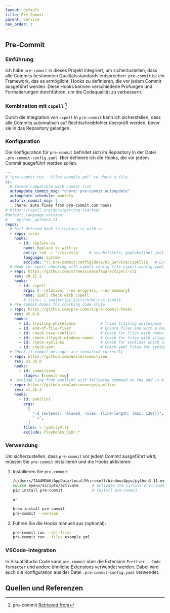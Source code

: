 ```yaml
---
layout: default
title: Pre-Commit
parent: Service
nav_order: 3
---
```


## Pre-Commit

### Einführung

Ich habe `pre-commit` in dieses Projekt integriert, um sicherzustellen, dass alle Commits bestimmten Qualitätsstandards entsprechen. `pre-commit` ist ein Framework, das es ermöglicht, Hooks zu definieren, die vor jedem Commit ausgeführt werden. Diese Hooks können verschiedene Prüfungen und Formatierungen durchführen, um die Codequalität zu verbessern.

### Kombination mit `cspell` [^1]

Durch die Integration von `cspell` in `pre-commit` kann ich sicherstellen, dass alle Commits automatisch auf Rechtschreibfehler überprüft werden, bevor sie in das Repository gelangen.

### Konfiguration

Die Konfiguration für `pre-commit` befindet sich im Repository in der Datei `.pre-commit-config.yaml`.
Hier definiere ich die Hooks, die vor jedem Commit ausgeführt werden sollen.

```yaml
---
# "pre-commit run --files example.yml" to check a file
ci:
  # format compatible with commit lint
  autoupdate_commit_msg: "chore: pre-commit autoupdate"
  autoupdate_schedule: monthly
  autofix_commit_msg: |
    chore: auto fixes from pre-commit.com hooks
# https://cspell.org/docs/getting-started/
#default_language_version:
#    python: python3.11
repos:
  # Self defined hook to replace ss with ss
  - repo: local
    hooks:
      - id: replace-ss
        name: Replace ss with ss
        entry: sed -i 's/ss/ss/g'    # s=substitute, g=global(not just first) - Regular Expression Tool https://regex101.com/
        language: system
        exclude: ^(\.pre-commit-config|docs/03_Service/CSpell)$   # Exclude these files
  # Hook for spell checking with cspell config file cspell.config.yaml
  - repo: https://github.com/streetsidesoftware/cspell-cli
    rev: v8.15.2
    hooks:
      - id: cspell
        args: [--relative, --no-progress, --no-summary]
        name: Spell check with cspell
        # files: \.(md|txt|py|js|ts|html|css|json)$
  # Pre-commit hooks for checking code style
  - repo: https://github.com/pre-commit/pre-commit-hooks
    rev: v5.0.0
    hooks:
      - id: trailing-whitespace           # Trims trailing whitespace
      - id: end-of-file-fixer             # Ensure files end with a newline
      - id: check-case-conflict           # Check for files with names that differ only in case
      - id: check-illegal-windows-names   # Check for files with illegal windows filenames
      - id: check-symlinks                # Check for symlinks which are broken
      - id: check-yaml                    # Check yaml files for syntax errors
  # Check if commit messages are formatted correctly
  - repo: https://github.com/Woile/commitizen
    rev: v3.30.0
    hooks:
      - id: commitizen
        stages: [commit-msg]
  #  exclude line from yamllint with following command on the end -> # yamllint disable-line
  - repo: https://github.com/adrienverge/yamllint
    rev: v1.26.3
    hooks:
      - id: yamllint
        args:
          [
            "-d {extends: relaxed, rules: {line-length: {max: 120}}}",
            "-s",
          ]
        files: \.(yaml|yml)$
        exclude: Playbooks_OLD/.*
```

### Verwendung

Um sicherzustellen, dass `pre-commit` vor jedem Commit ausgeführt wird, müssen Sie `pre-commit` installieren und die Hooks aktivieren:

1. Installieren Sie `pre-commit`:

   ```sh
   /c/Users/TAAAMDA6/AppData/Local/Microsoft/WindowsApps/python3.11.exe -m venv myenv   # Path to python 3.11
   source myenv/Scripts/activate      # Activate the virtual environment
   pip install pre-commit             # Install pre-commit

   or

   brew install pre-commit
   pre-commit --version
   ```

2. Führen Sie die Hooks manuell aus (optional):

   ```sh
   pre-commit run --all-files
   pre-commit run --files example.yml
   ```

### VSCode-Integration

In Visual Studio Code kann `pre-commit` über die Extension `Prettier - Code formatter` und andere ähnliche Extensions verwendet werden. Dabei wird auch die Konfiguration aus der Datei `.pre-commit-config.yaml` verwendet.

## Quellen und Referenzen

[^1]:pre-commit [Retrieved from](https://pre-commit.com/)
